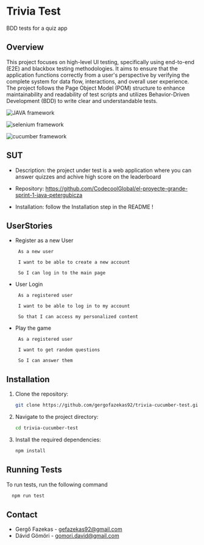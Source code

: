 
# Trivia Test

BDD tests for a quiz app

## Overview

This project focuses on high-level UI testing, specifically using end-to-end (E2E) and blackbox testing methodologies. It aims to ensure that the application functions correctly from a user's perspective by verifying the complete system for data flow, interactions, and overall user experience. The project follows the Page Object Model (POM) structure to enhance maintainability and readability of test scripts and utilizes Behavior-Driven Development (BDD) to write clear and understandable tests.

![JAVA framework](https://img.shields.io/badge/framework-JAVA-red)

![selenium framework](https://img.shields.io/badge/framework-selenium-blue)

![cucumber framework](https://img.shields.io/badge/framework-cucumber-gree)

## SUT

- Description: the project under test is a web application where you can answer quizzes and achive high score on the leaderboard

- Repository: https://github.com/CodecoolGlobal/el-proyecte-grande-sprint-1-java-petergubicza

- Installation: follow the Installation step in the README !


## UserStories

- Register as a new User

       As a new user

       I want to be able to create a new account

       So I can log in to the main page

- User Login

       As a registered user

       I want to be able to log in to my account

       So that I can access my personalized content

- Play the game

       As a registered user

       I want to get random questions

       So I can answer them


## Installation

1. Clone the repository:
    ```sh
    git clone https://github.com/gergofazekas92/trivia-cucumber-test.git
    ```
2. Navigate to the project directory:
    ```sh
    cd trivia-cucumber-test
    ```
3. Install the required dependencies:
    ```sh
    npm install
    ```

## Running Tests

To run tests, run the following command

```bash
  npm run test
```

## Contact

- Gergő Fazekas - gefazekas92@gmail.com
- Dávid Gömöri - gomori.david@gmail.com

